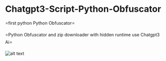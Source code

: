 # Chatgpt3-Script-Python-Obfuscator

⭐️first python Python Obfuscator⭐️

⭐️Python Obfuscator and zip downloader with hidden runtime use Chatgpt3 Ai⭐️

![alt text](https://blogs.chapman.edu/wp-content/uploads/sites/28/2023/01/chatgpt-image.jpg)
 
 
 
